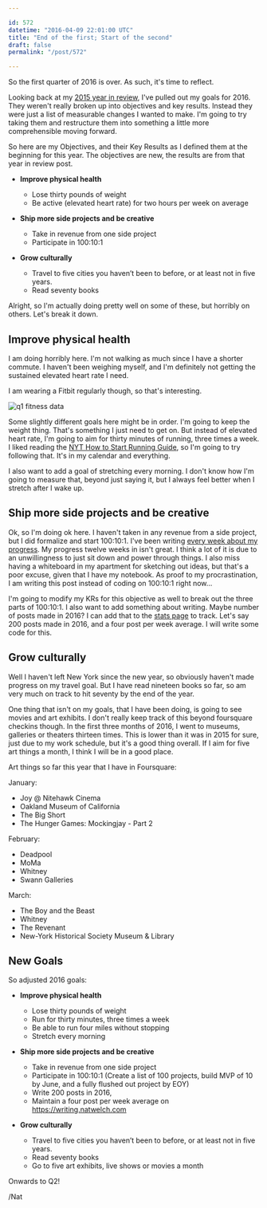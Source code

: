 ```yaml
---

id: 572
datetime: "2016-04-09 22:01:00 UTC"
title: "End of the first; Start of the second"
draft: false
permalink: "/post/572"

---
```


So the first quarter of 2016 is over. As such, it's time to reflect. 

Looking back at my [2015 year in review](https://writing.natwelch.com/post/531), I've pulled out my goals for 2016. They weren't really broken up into objectives and key results. Instead they were just a list of measurable changes I wanted to make. I'm going to try taking them and restructure them into something a little more comprehensible moving forward.

So here are my Objectives, and their Key Results as I defined them at the beginning for this year. The objectives are new, the results are from that year in review post.

 - **Improve physical health**
   - Lose thirty pounds of weight
   - Be active (elevated heart rate) for two hours per week on average

 - **Ship more side projects and be creative**
   - Take in revenue from one side project
   - Participate in 100:10:1

 - **Grow culturally**
   - Travel to five cities you haven’t been to before, or at least not in five years.
   - Read seventy books

Alright, so I'm actually doing pretty well on some of these, but horribly on others. Let's break it down. 

## Improve physical health

I am doing horribly here. I'm not walking as much since I have a shorter commute. I haven't been weighing myself, and I'm definitely not getting the sustained elevated heart rate I need.

I am wearing a Fitbit regularly though, so that's interesting.

![q1 fitness data](http://cl.ly/fekQ/d)

Some slightly different goals here might be in order. I'm going to keep the weight thing. That's something I just need to get on. But instead of elevated heart rate, I'm going to aim for thirty minutes of running, three times a week. I liked reading the [NYT How to Start Running Guide](http://www.nytimes.com/well/guides/how-to-start-running), so I'm going to try following that. It's in my calendar and everything.

I also want to add a goal of stretching every morning. I don't know how I'm going to measure that, beyond just saying it, but I always feel better when I stretch after I wake up.

## Ship more side projects and be creative

Ok, so I'm doing ok here. I haven't taken in any revenue from a side project, but I did formalize and start 100:10:1. I've been writing [every week about my progress](https://writing.natwelch.com/tags/tenbysix). My progress twelve weeks in isn't great. I think a lot of it is due to an unwillingness to just sit down and power through things. I also miss having a whiteboard in my apartment for sketching out ideas, but that's a poor excuse, given that I have my notebook. As proof to my procrastination, I am writing this post instead of coding on 100:10:1 right now...

I'm going to modify my KRs for this objective as well to break out the three parts of 100:10:1. I also want to add something about writing. Maybe number of posts made in 2016? I can add that to the [stats page](https://writing.natwelch.com/stats) to track. Let's say 200 posts made in 2016, and a four post per week average. I will write some code for this.
 
## Grow culturally

Well I haven't left New York since the new year, so obviously haven't made progress on my travel goal. But I have read nineteen books so far, so am very much on track to hit seventy by the end of the year.

One thing that isn't on my goals, that I have been doing, is going to see movies and art exhibits. I don't really keep track of this beyond foursquare checkins though. In the first three months of 2016, I went to museums, galleries or theaters thirteen times. This is lower than it was in 2015 for sure, just due to my work schedule, but it's a good thing overall. If I aim for five art things a month, I think I will be in a good place.

Art things so far this year that I have in Foursquare:

January:

 - Joy @ Nitehawk Cinema
 - Oakland Museum of California
 - The Big Short
 - The Hunger Games: Mockingjay - Part 2

February:

 - Deadpool
 - MoMa
 - Whitney
 - Swann Galleries

March:

 - The Boy and the Beast
 - Whitney
 - The Revenant
 - New-York Historical Society Museum & Library

## New Goals

So adjusted 2016 goals:

 - **Improve physical health**
   - Lose thirty pounds of weight
   - Run for thirty minutes, three times a week
   - Be able to run four miles without stopping
   - Stretch every morning

 - **Ship more side projects and be creative**
   - Take in revenue from one side project
   - Participate in 100:10:1 (Create a list of 100 projects, build MVP of 10 by June, and a fully flushed out project by EOY)
   - Write 200 posts in 2016, 
   - Maintain a four post per week average on https://writing.natwelch.com

 - **Grow culturally**
   - Travel to five cities you haven’t been to before, or at least not in five years.
   - Read seventy books
   - Go to five art exhibits, live shows or movies a month

Onwards to Q2!

/Nat

